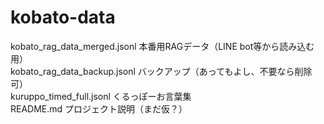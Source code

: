 # kobato-data

kobato_rag_data_merged.jsonl	本番用RAGデータ（LINE bot等から読み込む用）<br>
kobato_rag_data_backup.jsonl	バックアップ（あってもよし、不要なら削除可）<br>
kuruppo_timed_full.jsonl	くるっぽーお言葉集<br>
README.md	プロジェクト説明（まだ仮？）
